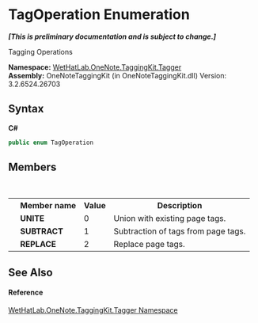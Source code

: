 # TagOperation Enumeration
 _**\[This is preliminary documentation and is subject to change.\]**_

Tagging Operations

**Namespace:**&nbsp;<a href="bf353949-2ab8-bf1a-9a78-ce64949f480c">WetHatLab.OneNote.TaggingKit.Tagger</a><br />**Assembly:**&nbsp;OneNoteTaggingKit (in OneNoteTaggingKit.dll) Version: 3.2.6524.26703

## Syntax

**C#**<br />
``` C#
public enum TagOperation
```


## Members
&nbsp;<table><tr><th></th><th>Member name</th><th>Value</th><th>Description</th></tr><tr><td /><td target="F:WetHatLab.OneNote.TaggingKit.Tagger.TagOperation.UNITE">**UNITE**</td><td>0</td><td>Union with existing page tags.</td></tr><tr><td /><td target="F:WetHatLab.OneNote.TaggingKit.Tagger.TagOperation.SUBTRACT">**SUBTRACT**</td><td>1</td><td>Subtraction of tags from page tags.</td></tr><tr><td /><td target="F:WetHatLab.OneNote.TaggingKit.Tagger.TagOperation.REPLACE">**REPLACE**</td><td>2</td><td>Replace page tags.</td></tr></table>

## See Also


#### Reference
<a href="bf353949-2ab8-bf1a-9a78-ce64949f480c">WetHatLab.OneNote.TaggingKit.Tagger Namespace</a><br />